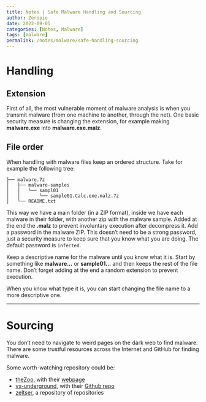 ```yaml
---
title: Notes | Safe Malware Handling and Sourcing
author: Zeropio
date: 2022-09-05
categories: [Notes, Malware]
tags: [malware]
permalink: /notes/malware/safe-handling-sourcing
---
```


# Handling

## Extension

First of all, the most vulnerable moment of malware analysis is when you transmit malware (from one machine to another, through the net). One basic security measure is changing the extension, for example making **malware.exe** into **malware.exe.malz**.

## File order

When handling with malware files keep an ordered structure. Take for example the following tree:

```
├── malware.7z
│   ├── malware-samples
│   │   └── sampl01
│   │       └── sample01.Calc.exe.malz.7z
│   └── README.txt
```

This way we have a main folder (in a ZIP format), inside we have each malware in their folder, with another zip with the malware sample. Added at the end the **.malz** to prevent involuntary execution after decompress it. Add a password in the malware ZIP. This doesn’t need to be a strong password, just a security measure to keep sure that you know what you are doing. The default password is `infected`.

Keep a descriptive name for the malware until you know what it is. Start by something like **malware…** or **sample01…** and then keeps the rest of the file name. Don’t forget adding at the end a random extension to prevent execution.

When you know what type it is, you can start changing the file name to a more descriptive one.

---

# Sourcing

You don’t need to navigate to weird pages on the dark web to find malware. There are some trustful resources across the Internet and GitHub for finding malware.

Some worth-watching repository could be:

- [theZoo](https://github.com/ytisf/theZoo), with their [webpage](https://thezoo.morirt.com/)
- [vx-underground](https://www.vx-underground.org/), with their [Github repo](https://github.com/vxunderground/MalwareSourceCode)
- [zeltser](https://zeltser.com/), a repository of repositories

